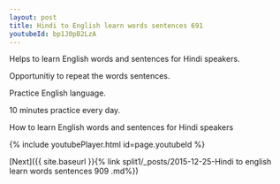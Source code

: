 ```yaml
---
layout: post
title: Hindi to English learn words sentences 691 
youtubeId: bp1J0pB2LzA
---
```

 
 
Helps to learn English words and sentences for Hindi speakers.

Opportunitiy to repeat the words sentences. 

Practice English language. 
 
10 minutes practice every day. 
 
How to learn English words and sentences for Hindi speakers 
 
{% include youtubePlayer.html id=page.youtubeId %}
 
 
[Next]({{ site.baseurl }}{% link  split1/_posts/2015-12-25-Hindi to english learn words sentences 909 .md%})
 

